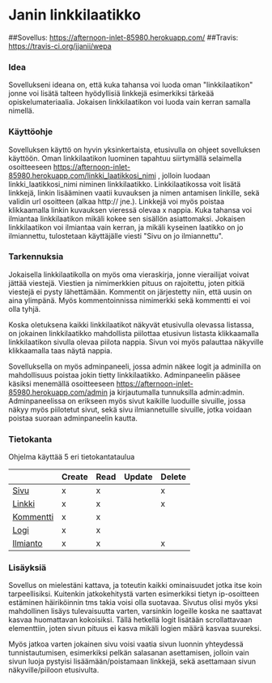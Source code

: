 # Janin linkkilaatikko

##Sovellus: https://afternoon-inlet-85980.herokuapp.com/
##Travis: https://travis-ci.org/jjanii/wepa

### Idea 
Sovellukseni ideana on, että kuka tahansa voi luoda oman "linkkilaatikon" jonne voi lisätä talteen hyödyllisiä linkkejä esimerkiksi tärkeää opiskelumateriaalia. Jokaisen linkkilaatikon voi luoda vain kerran samalla nimellä. 

### Käyttöohje
Sovelluksen käyttö on hyvin yksinkertaista, etusivulla on ohjeet sovelluksen käyttöön. Oman linkkilaatikon luominen tapahtuu siirtymällä selaimella osoitteeseen https://afternoon-inlet-85980.herokuapp.com/linkki_laatikkosi_nimi , jolloin luodaan linkki_laatikkosi_nimi niminen linkkilaatikko. Linkkilaatikossa voit lisätä linkkejä, linkin lisääminen vaatii kuvauksen ja nimen antamisen linkille, sekä validin url osoitteen (alkaa http:// jne.). Linkkejä voi myös poistaa klikkaamalla linkin kuvauksen vieressä olevaa x nappia. Kuka tahansa voi ilmiantaa linkkilaatikon mikäli kokee sen sisällön asiattomaksi. Jokaisen linkkilaatikon voi ilmiantaa vain kerran, ja mikäli kyseinen laatikko on jo ilmiannettu, tulostetaan käyttäjälle viesti "Sivu on jo ilmiannettu".

### Tarkennuksia
Jokaisella linkkilaatikolla on myös oma vieraskirja, jonne vierailijat voivat jättää viestejä. Viestien ja nimimerkkien pituus on rajoitettu, joten pitkiä viestejä ei pysty lähettämään. Kommentit on järjestetty niin, että uusin on aina ylimpänä. Myös kommentoinnissa nimimerkki sekä kommentti ei voi olla tyhjä.

Koska oletuksena kaikki linkkilaatikot näkyvät etusivulla olevassa listassa, on jokainen linkkilaatikko mahdollista piilottaa etusivun listasta klikkaamalla linkkilaatikon sivulla olevaa piilota nappia. Sivun voi myös palauttaa näkyville klikkaamalla taas näytä nappia.

Sovelluksella on myös adminpaneeli, jossa admin näkee logit ja adminilla on mahdollisuus poistaa jokin tietty linkkilaatikko. Adminpaneelin pääsee käsiksi menemällä osoitteeseen https://afternoon-inlet-85980.herokuapp.com/admin ja kirjautumalla tunnuksilla admin:admin. Adminpaneelissa on erikseen myös sivut kaikille luoduille sivuille, jossa näkyy myös piilotetut sivut, sekä sivu ilmiannetuille sivuille, jotka voidaan poistaa suoraan adminpaneelin kautta.

### Tietokanta
Ohjelma käyttää 5 eri tietokantataulua

|   | Create  |  Read  | Update  |  Delete |
|---|---|---|---|---|
| [Sivu](https://github.com/jjanii/wepa/blob/master/src/main/java/wad/domain/Sivu.java)  |  x | x  |   | x  |
| [Linkki](https://github.com/jjanii/wepa/blob/master/src/main/java/wad/domain/Linkki.java)  | x  | x  |   | x  |
| [Kommentti](https://github.com/jjanii/wepa/blob/master/src/main/java/wad/domain/Kommentt.java)  | x  | x  |   |   |
| [Logi](https://github.com/jjanii/wepa/blob/master/src/main/java/wad/domain/Logi.java)  |  x | x  |   |   |
| [Ilmianto](https://github.com/jjanii/wepa/blob/master/src/main/java/wad/domain/Ilmianto.java)  | x  | x  |   | x  |

### Lisäyksiä
Sovellus on mielestäni kattava, ja toteutin kaikki ominaisuudet jotka itse koin tarpeellisiksi. Kuitenkin jatkokehitystä varten esimerkiksi tietyn ip-osoitteen estäminen häiriköinnin tms takia voisi olla suotavaa. Sivutus olisi myös yksi mahdollinen lisäys tulevaisuutta varten, varsinkin logeille koska ne saattavat kasvaa huomattavan kokoisiksi. Tällä hetkellä logit lisätään scrollattavaan elementtiin, joten sivun pituus ei kasva mikäli logien määrä kasvaa suureksi.

Myös jatkoa varten jokainen sivu voisi vaatia sivun luonnin yhteydessä tunnistautumisen, esimerkiksi pelkän salasanan asettamisen, jolloin vain sivun luoja pystyisi lisäämään/poistamaan linkkejä, sekä asettamaan sivun näkyville/piiloon etusivulta.
